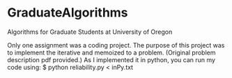 # GraduateAlgorithms
Algorithms for Graduate Students at University of Oregon

Only one assignment was a coding project. 
The purpose of this project was to implement the iterative and memoized to a problem. (Original problem description pdf provided.)
As I implemented it in python, you can run my code using: $ python reliability.py < inPy.txt
